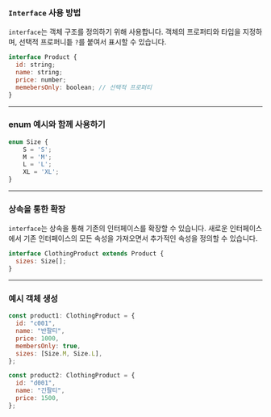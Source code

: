### `Interface` 사용 방법

`interface`는 객체 구조를 정의하기 위해 사용합니다. 객체의 프로퍼티와 타입을 지정하며, 선택적 프로퍼니틑 `?`를 붙여서 표시할 수 있습니다.

```jsx
interface Product {
  id: string;
  name: string;
  price: number;
  memebersOnly: boolean; // 선택적 프로퍼티
}
```

---

### enum 예시와 함께 사용하기

```jsx
enum Size {
	S = 'S';
	M = 'M';
	L = 'L';
	XL = 'XL';
}
```

---

### 상속을 통한 확장

`interface`는 상속을 통해 기존의 인터페이스를 확장할 수 있습니다. 새로운 인터페이스에서 기존 인터페이스의 모든 속성을 가져오면서 추가적인 속성을 정의할 수 있습니다.

```jsx
interface ClothingProduct extends Product {
  sizes: Size[];
}
```

---

### 예시 객체 생성

```jsx
const product1: ClothingProduct = {
  id: "c001",
  name: "반팔티",
  price: 1000,
  membersOnly: true,
  sizes: [Size.M, Size.L],
};

const product2: ClothingProduct = {
  id: "d001",
  name: "긴팔티",
  price: 1500,
};
```
